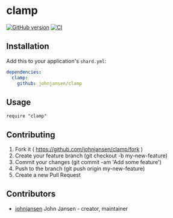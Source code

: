 # clamp

[![GitHub version](https://badge.fury.io/gh/johnjansen%2Fclamp.svg)](http://badge.fury.io/gh/johnjansen%2Fclamp)
[![CI](https://travis-ci.org/johnjansen/clamp.svg?branch=master)](https://travis-ci.org/johnjansen/clamp)

## Installation

Add this to your application's `shard.yml`:

```yaml
dependencies:
  clamp:
    github: johnjansen/clamp
```

## Usage

```crystal
require "clamp"
```

## Contributing

1. Fork it ( https://github.com/johnjansen/clamp/fork )
2. Create your feature branch (git checkout -b my-new-feature)
3. Commit your changes (git commit -am 'Add some feature')
4. Push to the branch (git push origin my-new-feature)
5. Create a new Pull Request

## Contributors

- [johnjansen](https://github.com/johnjansen) John Jansen - creator, maintainer
